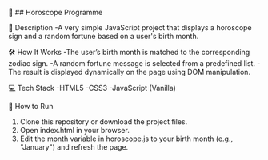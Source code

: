 🌟 ## Horoscope Programme

📜 Description
-A very simple JavaScript project that displays a horoscope sign and a random fortune based on a user's birth month.

🛠️ How It Works
-The user’s birth month is matched to the corresponding zodiac sign.
-A random fortune message is selected from a predefined list.
-The result is displayed dynamically on the page using DOM manipulation.

💻 Tech Stack
-HTML5
-CSS3
-JavaScript (Vanilla)

🚀 How to Run
1. Clone this repository or download the project files.
2. Open index.html in your browser.
3. Edit the month variable in horoscope.js to your birth month (e.g., "January") and refresh the page.
